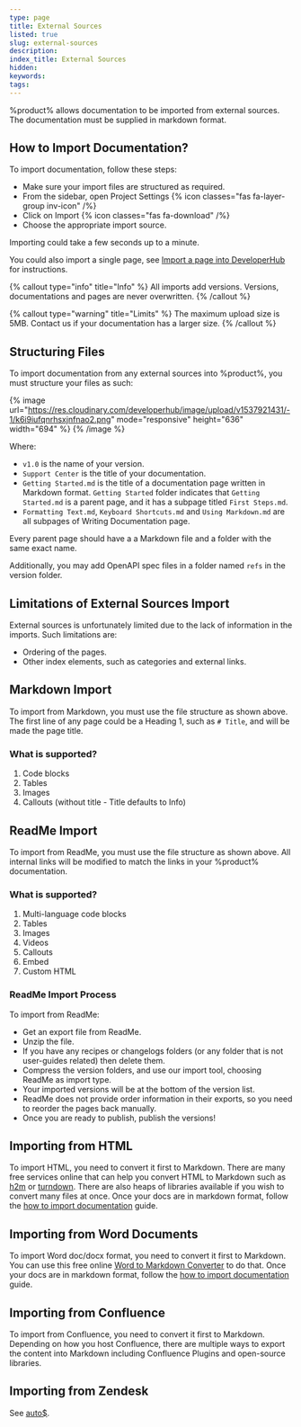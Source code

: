 ```yaml
---
type: page
title: External Sources
listed: true
slug: external-sources
description: 
index_title: External Sources
hidden: 
keywords: 
tags: 
---
```


%product% allows documentation to be imported from external sources. The documentation must be supplied in markdown format.

## How to Import Documentation?

To import documentation, follow these steps:

- Make sure your import files are structured as required.
- From the sidebar, open Project Settings {% icon classes="fas fa-layer-group inv-icon" /%}
- Click on Import {% icon classes="fas fa-download" /%}
- Choose the appropriate import source.

Importing could take a few seconds up to a minute.

You could also import a single page, see [Import a page into DeveloperHub](/support-center/importing-documentation#import-a-page-into-product) for instructions.

{% callout type="info" title="Info" %}
All imports add versions. Versions, documentations and pages are never overwritten.
{% /callout %}

{% callout type="warning" title="Limits" %}
The maximum upload size is 5MB. Contact us if your documentation has a larger size.
{% /callout %}

## Structuring Files

To import documentation from any external sources into %product%, you must structure your files as such:

{% image url="https://res.cloudinary.com/developerhub/image/upload/v1537921431/-1/k6i9iufqnrhsxjnfnao2.png" mode="responsive" height="636" width="694" %}
{% /image %}

Where:

- `v1.0` is the name of your version.
- `Support Center` is the title of your documentation.
- `Getting Started.md` is the title of a documentation page written in Markdown format. `Getting Started` folder indicates that `Getting Started.md` is a parent page, and it has a subpage titled `First Steps.md`.
- `Formatting Text.md`, `Keyboard Shortcuts.md` and `Using Markdown.md` are all subpages of Writing Documentation page.

Every parent page should have a a Markdown file and a folder with the same exact name.

Additionally, you may add OpenAPI spec files in a folder named `refs` in the version folder.

## Limitations of External Sources Import

External sources is unfortunately limited due to the lack of information in the imports. Such limitations are:

- Ordering of the pages.
- Other index elements, such as categories and external links.

## Markdown Import

To import from Markdown, you must use the file structure as shown above. The first line of any page could be a Heading 1, such as `# Title`, and will be made the page title.

### What is supported?

1. Code blocks
2. Tables
3. Images
4. Callouts (without title - Title defaults to Info)

## ReadMe Import

To import from ReadMe, you must use the file structure as shown above. All internal links will be modified to match the links in your %product% documentation.

### What is supported?

1. Multi-language code blocks
2. Tables
3. Images
4. Videos
5. Callouts
6. Embed
7. Custom HTML

### ReadMe Import Process

To import from ReadMe:

- Get an export file from ReadMe.
- Unzip the file.
- If you have any recipes or changelogs folders (or any folder that is not user-guides related) then delete them.
- Compress the version folders, and use our import tool, choosing ReadMe as import type.
- Your imported versions will be at the bottom of the version list.
- ReadMe does not provide order information in their exports, so you need to reorder the pages back manually.
- Once you are ready to publish, publish the versions!

## Importing from HTML

To import HTML, you need to convert it first to Markdown. There are many free services online that can help you convert HTML to Markdown such as [h2m](http://tinyambition.com/h2m/) or [turndown](https://domchristie.github.io/turndown/). There are also heaps of libraries available if you wish to convert many files at once. Once your docs are in markdown format, follow the [how to import documentation](/support-center/external-sources#how-to-import-documentation) guide.

## Importing from Word Documents

To import Word doc/docx format, you need to convert it first to Markdown. You can use this free online [Word to Markdown Converter](https://word2md.com/) to do that. Once your docs are in markdown format, follow the [how to import documentation](/support-center/external-sources#how-to-import-documentation) guide.

## Importing from Confluence

To import from Confluence, you need to convert it first to Markdown. Depending on how you host Confluence, there are multiple ways to export the content into Markdown including Confluence Plugins and open-source libraries.

## Importing from Zendesk

See [auto$](/support-center/import-from-zendesk).